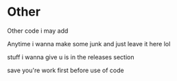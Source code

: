 # Other
Other code i may add

Anytime i wanna make some junk and just leave it here lol

stuff i wanna give u is in the releases section

save you're work first before use of code
